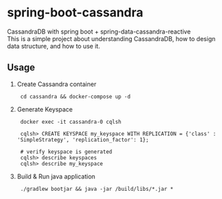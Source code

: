 # spring-boot-cassandra
CassandraDB with spring boot + spring-data-cassandra-reactive 
<br>
This is a simple project about understanding CassandraDB, how to design data structure, and how to use it.

## Usage

1. Create Cassandra container

        cd cassandra && docker-compose up -d
   
2. Generate Keyspace

        docker exec -it cassandra-0 cqlsh
        
        cqlsh> CREATE KEYSPACE my_keyspace WITH REPLICATION = {'class' : 'SimpleStrategy', 'replication_factor': 1};
        
        # verify keyspace is generated
        cqlsh> describe keyspaces
        cqlsh> describe my_keyspace
        
3. Build & Run java application

        ./gradlew bootjar && java -jar /build/libs/*.jar *
